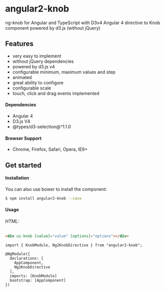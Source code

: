 # angular2-knob
ng-knob for Angular and TypeScript with D3v4
Angular 4 directive to Knob component powered by d3.js (without jQuery)

Features
-------
- very easy to implement
- without jQuery dependencies
- powered by d3.js v4
- configurable minimum, maximum values and step
- animated
- great ability to configure
- configurable scale
- touch, click and drag events implemented

#### Dependencies

- Angular 4
- D3.js V4
- @types/d3-selection@^1.1.0

#### Browser Support

- Chrome, Firefox, Safari, Opera, IE9+

Get started
-------

#### Installation
You can also use bower to install the component:
```bash
$ npm install angular2-knob --save
```

#### Usage

###### HTML:
```html
<div ui-knob [value]="value" [options]="options"></div>

```
```Importing Angular Knob Module & Directive 
import { KnobModule, Ng2KnobDirective } from "angular2-knob";

@NgModule({
  declarations: [
    AppComponent,
    Ng2KnobDirective
  ],
  imports: [KnobModule]
  bootstrap: [AppComponent]
})

```